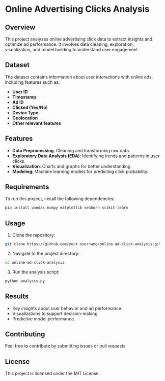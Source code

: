 # Online Advertising Clicks Analysis

## Overview
This project analyzes online advertising click data to extract insights and optimize ad performance. It involves data cleaning, exploration, visualization, and model building to understand user engagement.

## Dataset
The dataset contains information about user interactions with online ads, including features such as:
- **User ID**
- **Timestamp**
- **Ad ID**
- **Clicked (Yes/No)**
- **Device Type**
- **Geolocation**
- **Other relevant features**

## Features
- **Data Preprocessing**: Cleaning and transforming raw data.
- **Exploratory Data Analysis (EDA)**: Identifying trends and patterns in user clicks.
- **Visualization**: Charts and graphs for better understanding.
- **Modeling**: Machine learning models for predicting click probability.

## Requirements
To run this project, install the following dependencies:

```bash
pip install pandas numpy matplotlib seaborn scikit-learn
```

## Usage
1. Clone the repository:

```bash
git clone https://github.com/your-username/online-ad-click-analysis.git
```

2. Navigate to the project directory:

```bash
cd online-ad-click-analysis
```

3. Run the analysis script:

```bash
python analysis.py
```

## Results
- Key insights about user behavior and ad performance.
- Visualizations to support decision-making.
- Predictive model performance.

## Contributing
Feel free to contribute by submitting issues or pull requests.

## License
This project is licensed under the MIT License.

